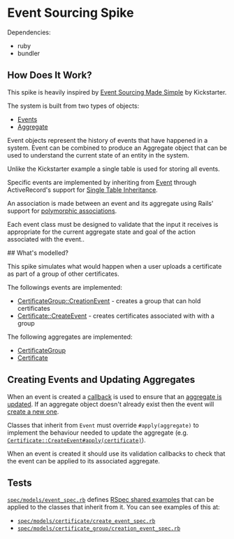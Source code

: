 # Event Sourcing Spike

Dependencies:
- ruby
- bundler

## How Does It Work?

This spike is heavily inspired by [Event Sourcing Made Simple](https://kickstarter.engineering/event-sourcing-made-simple-4a2625113224) by Kickstarter.

The system is built from two types of objects:
- [Events](app/models/event.rb)
- [Aggregate](app/models/aggregate.rb)

Event objects represent the history of events that have happened in a system.
Event can be combined to produce an Aggregate object that can be used to
understand the current state of an entity in the system.

Unlike the Kickstarter example a single table is used for storing all events.

Specific events are implemented by inheriting from [Event](app/models/event.rb) through
ActiveRecord's support for [Single Table Inheritance](https://api.rubyonrails.org/classes/ActiveRecord/Inheritance.html). 

An association is made between an event and its aggregate using Rails' support
for [polymorphic associations](https://guides.rubyonrails.org/association_basics.html#polymorphic-associations).

Each event class must be designed to validate that the input it receives is
appropriate for the current aggregate state and goal of the action associated
with the event..

## What's modelled?

This spike simulates what would happen when a user uploads a certificate as part
of a group of other certificates.

The followings events are implemented:
- [CertificateGroup::CreationEvent](app/models/certificate_group/creation_event.rb) - creates a group that can hold certificates
- [Certificate::CreateEvent](app/models/certificate/create_event.rb) - creates certificates associated with with a group

The following aggregates are implemented:
- [CertificateGroup](app/models/certificate_group.rb)
- [Certificate](app/models/certificate.rb)

## Creating Events and Updating Aggregates

When an event is created a [callback](app/models/event.rb#L2) is used to ensure
that an [aggregate is updated](app/models/event.rb#L27).
If an aggregate object doesn't already exist then the event will
[create a new one](app/models/event.rb#L3). 

Classes that inherit from `Event` must override `#apply(aggregate)` to implement
the behaviour  needed to update the aggregate 
(e.g. [`Certificate::CreateEvent#apply(certificate)`](app/models/certificate/create_event.rb#L27)).

When an event is created it should use its validation callbacks to check that the
event can be applied to its associated aggregate. 

## Tests

[`spec/models/event_spec.rb`](spec/models/event_spec.rb) defines [RSpec shared examples](https://www.relishapp.com/rspec/rspec-core/docs/example-groups/shared-examples) that can be applied to the classes that inherit from it. You can see examples of this at:
- [`spec/models/certificate/create_event_spec.rb`](spec/models/certificate/create_event_spec.rb)
- [`spec/models/certificate_group/creation_event_spec.rb`](spec/models/certificate_group/creation_event_spec.rb)
